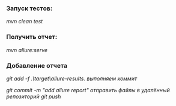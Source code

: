 ### Запуск тестов:

*mvn clean test*

### Получить отчет:

*mvn allure:serve*

### Добавление отчета

*git add -f .\target\allure-results\.
выполняем коммит*

*git commit -m "add allure report"
отправить файлы в удалённый репозиторий
git push*